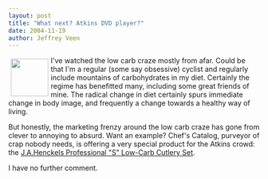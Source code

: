 ```yaml
---
layout: post
title: "What next? Atkins DVD player?"
date: 2004-11-19
author: Jeffrey Veen
---
```

<a href="http://www.chefscatalog.com/store/catalog/prod.jhtml?cmCat=search&amp;itemId=cprod7300026"><img src="http://veen.com/jeff/images/low-carb.jpg" width="75" height="75" style="float: left; padding: 5px;" /></a>

I've watched the low carb craze mostly from afar. Could be that I'm a regular (some say obsessive) cyclist and regularly include mountains of carbohydrates in my diet. Certainly the regime has benefitted many, including some great friends of mine. The radical change in diet certainly spurs immediate change in body image, and frequently a change towards a healthy way of living.

But honestly, the marketing frenzy around the low carb craze has gone from clever to annoying to absurd. Want an example? Chef's Catalog, purveyor of crap nobody needs, is offering a very special product for the Atkins crowd: the <a href="http://www.chefscatalog.com/store/catalog/prod.jhtml?cmCat=search&amp;itemId=cprod7300026">J.A.Henckels Professional "S" Low-Carb Cutlery Set</a>.

I have no further comment.
